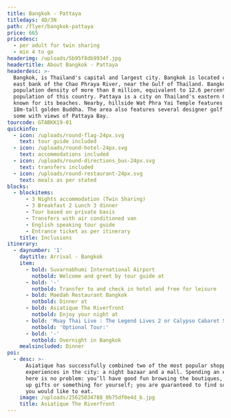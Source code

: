 ```yaml
---
title: Bangkok - Pattaya
titledays: 4D/3N
path: /flyer/bangkok-pattaya
price: 665
pricedesc:
  - per adult for twin sharing
  - min 4 to go
headerimg: /uploads/5b95f8db9934f.jpg
headertitle: About Bangkok - Pattaya
headerdesc: >-
  Bangkok, is Thailand's capital and largest city. Bangkok is located on the
  east bank of the Chao Phraya River, near the Gulf of Thailand. Bangkok has a
  population density of more than 8 million, equivalent to 12.6 percent of the
  population of this country. Pattaya is a city on Thailand's eastern Gulf coast
  known for its beaches. Nearby, hillside Wat Phra Yai Temple features an
  18m-tall golden Buddha. The area also features several designer golf courses,
  some with views of Pattaya Bay.
tourcode: GTABKK19-01
quickinfo:
  - icon: /uploads/round-flag-24px.svg
    text: tour guide included
  - icon: /uploads/round-hotel-24px.svg
    text: accommodations included
  - icon: /uploads/round-directions_bus-24px.svg
    text: transfers included
  - icon: /uploads/round-restaurant-24px.svg
    text: meals as per stated
blocks:
  - blockitems:
      - 3 Nights accommodation (Twin Sharing)
      - 3 Breakfast 2 Lunch 3 dinner
      - Tour based on private basis
      - Transfers with air conditioned van
      - English speaking tour guide
      - Entrance ticket as per itinerary
    title: Inclusions
itinerary:
  - daynumber: '1'
    daytitle: Arrival - Bangkok
    item:
      - bold: Suvarnabhumi International Airport
        notbold: Welcome and greet by tour guide at
      - bold: '-'
        notbold: Transfer to and check in hotel and free for leisure
      - bold: Maedah Restaurant Bangkok
        notbold: Dinner at
      - bold: Asiatique The Riverfront
        notbold: Enjoy your night at
      - bold: 'Muay Thai Live : The Legend Lives 2 or Calypso Cabaret Show'
        notbold: 'Optional Tour:'
      - bold: '-'
        notbold: Overnight in Bangkok
    mealsincluded: Dinner
poi:
  - desc: >-
      Asiatique has successfully combined two of the most popular shopping
      experiences in the city: a night bazaar and a mall. Spending an evening
      here is no problem: you’ll have good fun browsing the boutiques, picking
      up gifts or something for yourself; you are guaranteed to find something
      you would like to eat. 
    image: /uploads/25625034788_0b75df0e4d_b.jpg
    title: Asiatique The Riverfront
---
```


